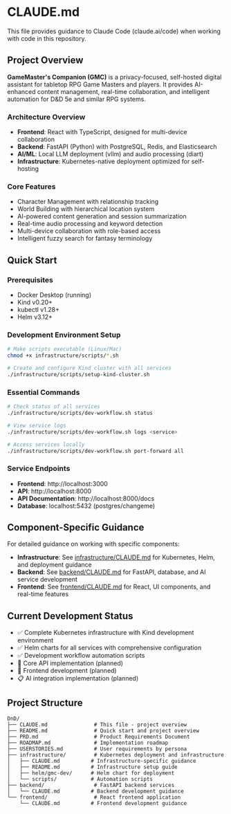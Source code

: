 # CLAUDE.md

This file provides guidance to Claude Code (claude.ai/code) when working with code in this repository.

## Project Overview

**GameMaster's Companion (GMC)** is a privacy-focused, self-hosted digital assistant for tabletop RPG Game Masters and players. It provides AI-enhanced content management, real-time collaboration, and intelligent automation for D&D 5e and similar RPG systems.

### Architecture Overview
- **Frontend**: React with TypeScript, designed for multi-device collaboration
- **Backend**: FastAPI (Python) with PostgreSQL, Redis, and Elasticsearch  
- **AI/ML**: Local LLM deployment (vllm) and audio processing (diart)
- **Infrastructure**: Kubernetes-native deployment optimized for self-hosting

### Core Features
- Character Management with relationship tracking
- World Building with hierarchical location system
- AI-powered content generation and session summarization
- Real-time audio processing and keyword detection
- Multi-device collaboration with role-based access
- Intelligent fuzzy search for fantasy terminology

## Quick Start

### Prerequisites
- Docker Desktop (running)
- Kind v0.20+
- kubectl v1.28+
- Helm v3.12+

### Development Environment Setup
```bash
# Make scripts executable (Linux/Mac)
chmod +x infrastructure/scripts/*.sh

# Create and configure Kind cluster with all services
./infrastructure/scripts/setup-kind-cluster.sh
```

### Essential Commands
```bash
# Check status of all services
./infrastructure/scripts/dev-workflow.sh status

# View service logs
./infrastructure/scripts/dev-workflow.sh logs <service>

# Access services locally
./infrastructure/scripts/dev-workflow.sh port-forward all
```

### Service Endpoints
- **Frontend**: http://localhost:3000
- **API**: http://localhost:8000
- **API Documentation**: http://localhost:8000/docs
- **Database**: localhost:5432 (postgres/changeme)

## Component-Specific Guidance

For detailed guidance on working with specific components:

- **Infrastructure**: See [infrastructure/CLAUDE.md](infrastructure/CLAUDE.md) for Kubernetes, Helm, and deployment guidance
- **Backend**: See [backend/CLAUDE.md](backend/CLAUDE.md) for FastAPI, database, and AI service development
- **Frontend**: See [frontend/CLAUDE.md](frontend/CLAUDE.md) for React, UI components, and real-time features

## Current Development Status

- ✅ Complete Kubernetes infrastructure with Kind development environment
- ✅ Helm charts for all services with comprehensive configuration
- ✅ Development workflow automation scripts
- 🚧 Core API implementation (planned)
- 🚧 Frontend development (planned)
- 📋 AI integration implementation (planned)

## Project Structure

```
DnD/
├── CLAUDE.md               # This file - project overview
├── README.md               # Quick start and project overview
├── PRD.md                  # Product Requirements Document
├── ROADMAP.md              # Implementation roadmap
├── USERSTORIES.md          # User requirements by persona
├── infrastructure/         # Kubernetes deployment and infrastructure
│   ├── CLAUDE.md          # Infrastructure-specific guidance
│   ├── README.md          # Infrastructure setup guide
│   ├── helm/gmc-dev/      # Helm chart for deployment
│   └── scripts/           # Automation scripts
├── backend/                # FastAPI backend services
│   └── CLAUDE.md          # Backend development guidance
└── frontend/               # React frontend application
    └── CLAUDE.md          # Frontend development guidance
```